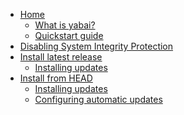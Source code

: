 - [Home](https://github.com/koekeishiya/yabai/wiki)
  - [What is yabai?](https://github.com/koekeishiya/yabai/wiki#what-is-yabai)
  - [Quickstart guide](https://github.com/koekeishiya/yabai/wiki#quickstart-guide)
- [Disabling System Integrity Protection](https://github.com/koekeishiya/yabai/wiki/Disabling-System-Integrity-Protection)
- [Install latest release](https://github.com/koekeishiya/yabai/wiki/Installing-yabai-(latest-release))
  - [Installing updates](https://github.com/koekeishiya/yabai/wiki/Installing-yabai-(latest-release)#updating-to-the-latest-release)
- [Install from HEAD](https://github.com/koekeishiya/yabai/wiki/Installing-yabai-(from-HEAD))
  - [Installing updates](https://github.com/koekeishiya/yabai/wiki/Installing-yabai-(from-HEAD)#updating-to-latest-head)
  - [Configuring automatic updates](https://github.com/koekeishiya/yabai/wiki/Installing-yabai-(from-HEAD)#auto-updating-from-head)